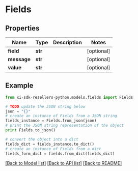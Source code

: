 # Fields


## Properties

Name | Type | Description | Notes
------------ | ------------- | ------------- | -------------
**field** | **str** |  | [optional] 
**message** | **str** |  | [optional] 
**value** | **str** |  | [optional] 

## Example

```python
from xi-sdk-resellers-python.models.fields import Fields

# TODO update the JSON string below
json = "{}"
# create an instance of Fields from a JSON string
fields_instance = Fields.from_json(json)
# print the JSON string representation of the object
print Fields.to_json()

# convert the object into a dict
fields_dict = fields_instance.to_dict()
# create an instance of Fields from a dict
fields_form_dict = fields.from_dict(fields_dict)
```
[[Back to Model list]](../README.md#documentation-for-models) [[Back to API list]](../README.md#documentation-for-api-endpoints) [[Back to README]](../README.md)


